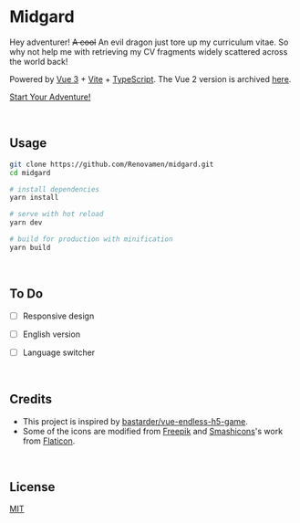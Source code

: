 # Midgard

Hey adventurer! ~~A cool~~ An evil dragon just tore up my curriculum vitae. So why not help me with retrieving my CV fragments widely scattered across the world back!

Powered by [Vue 3](https://v3.vuejs.org/) + [Vite](https://vitejs.dev/) + [TypeScript](https://www.typescriptlang.org/). The Vue 2 version is archived [here](https://github.com/Renovamen/midgard/tree/vue2).

[Start Your Adventure!](http://resume.zxh.io)


&nbsp;

## Usage

```bash
git clone https://github.com/Renovamen/midgard.git
cd midgard

# install dependencies
yarn install

# serve with hot reload
yarn dev

# build for production with minification
yarn build
```


&nbsp;

## To Do

- [ ] Responsive design
- [ ] English version
- [ ] Language switcher


&nbsp;

## Credits

- This project is inspired by [bastarder/vue-endless-h5-game](https://github.com/bastarder/vue-endless-h5-game).
- Some of the icons are modified from [Freepik](https://www.flaticon.com/authors/freepik) and [Smashicons](https://www.flaticon.com/authors/smashicons)'s work from [Flaticon](www.flaticon.com).


&nbsp;

## License

[MIT](LICENSE)
